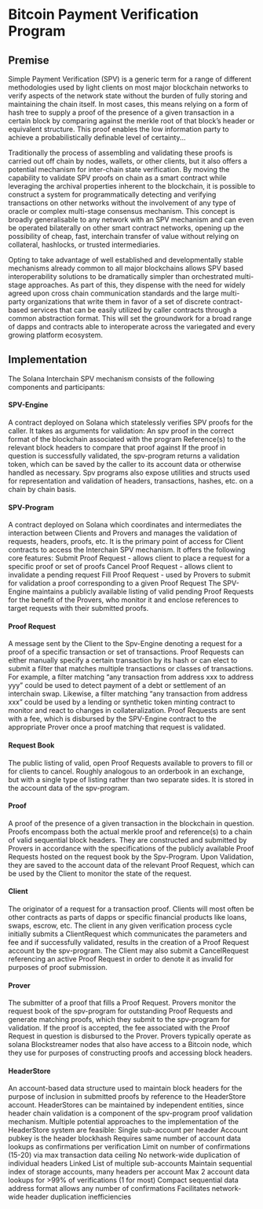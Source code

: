 
# Bitcoin Payment Verification Program

## Premise

Simple Payment Verification (SPV) is a generic term for a range of different methodologies used by light clients on most major blockchain networks to verify aspects of the network state without the burden of fully storing and maintaining the chain itself. In most cases, this means relying on a form of hash tree to supply a proof of the presence of a given transaction in a certain block by comparing against the merkle root of that block’s header or equivalent structure. This proof enables the low information party to achieve a probabilistically definable level of certainty...

Traditionally the process of assembling and validating these proofs is carried out off chain by  nodes, wallets, or other clients, but it also offers a potential mechanism for inter-chain state verification. By moving the capability to validate SPV proofs on chain as a smart contract while leveraging the archival properties inherent to the blockchain, it is possible to construct a system for programmatically detecting and verifying transactions on other networks without the involvement of any type of oracle or complex multi-stage consensus mechanism. This concept is broadly generalisable to any network with an SPV mechanism and can even be operated bilaterally on other smart contract networks, opening up the possibility of cheap, fast, interchain transfer of value without relying on collateral, hashlocks, or trusted intermediaries. 

Opting to take advantage of well established and developmentally stable mechanisms already common to all major blockchains allows SPV based interoperability solutions to be dramatically simpler than orchestrated multi-stage approaches. As part of this, they dispense with the need for widely agreed upon cross chain communication standards and the large multi-party organizations that write them in favor of a set of discrete contract-based services that can be easily utilized by caller contracts through a common abstraction format. This will set the groundwork for a broad range of dapps and contracts able to interoperate across the variegated and every growing platform ecosystem.


## Implementation

The Solana Interchain SPV mechanism consists of the following components and participants:

#### SPV-Engine
A contract deployed on Solana which statelessly verifies SPV proofs for the caller. It takes as arguments for validation:
An spv proof in the correct format of the blockchain associated with the program
Reference(s) to the relevant block headers to compare that proof against
If the proof in question is successfully validated, the spv-program returns a validation token, which can be saved by the caller to its account data or otherwise handled as necessary.
Spv programs also expose utilities and structs used for representation and validation of headers, transactions, hashes, etc. on a chain by chain basis.

#### SPV-Program
A contract deployed on Solana which coordinates and intermediates the interaction between Clients and Provers and manages the validation of requests, headers, proofs, etc. It is the primary point of access for Client contracts to access the Interchain SPV mechanism. It offers the following core features:
Submit Proof Request - allows client to place a request for a specific proof or set of proofs
Cancel Proof Request - allows client to invalidate a pending request
Fill Proof Request - used by Provers to submit for validation a proof corresponding to a given Proof Request
The SPV-Engine maintains a publicly available listing of valid pending Proof Requests for the benefit of the Provers, who monitor it and enclose references to target requests with their submitted proofs.


#### Proof Request
A message sent by the Client to the Spv-Engine denoting a request for a proof of a specific transaction or set of transactions. Proof Requests can either manually specify a certain transaction by its hash or can elect to submit a filter that matches multiple transactions or classes of transactions. For example, a filter matching “any transaction from address xxx to address yyy” could be used to detect payment of a debt or settlement of an interchain swap. Likewise, a filter matching “any transaction from address xxx” could be used by a lending or synthetic token minting contract to monitor and react to changes in collateralization. Proof Requests are sent with a fee, which is disbursed by the SPV-Engine contract to the appropriate Prover once a proof matching that request is validated.

#### Request Book
The public listing of valid, open Proof Requests available to provers to fill or for clients to cancel. Roughly analogous to an orderbook in an exchange, but with a single type of listing rather than two separate sides. It is stored in the account data of the spv-program.

#### Proof
A proof of the presence of a given transaction in the blockchain in question. Proofs encompass both the actual merkle proof and reference(s) to a chain of valid sequential block headers. They are constructed and submitted by Provers in accordance with the specifications of the publicly available Proof Requests hosted on the request book by the Spv-Program. Upon Validation, they are saved to the account data of the relevant Proof Request, which can be used by the Client to monitor the state of the request.

#### Client
The originator of a request for a transaction proof. Clients will most often be other contracts as parts of dapps or specific financial products like loans, swaps, escrow, etc. The client in any given verification process cycle initially submits a ClientRequest which communicates the parameters and fee and if successfully validated, results in the creation of a Proof Request account by the spv-program. The Client may also submit a CancelRequest referencing an active Proof Request in order to denote it as invalid for purposes of proof submission. 

#### Prover
The submitter of a proof that fills a Proof Request. Provers monitor the request book of the spv-program for outstanding Proof Requests and generate matching proofs, which they submit to the spv-program for validation. If the proof is accepted, the fee associated with the Proof Request in question is disbursed to the Prover.
Provers typically operate as solana Blockstreamer nodes that also have access to a Bitcoin node, which they use for purposes of constructing proofs and accessing block headers. 

#### HeaderStore
An account-based data structure used to maintain block headers for the purpose of inclusion in submitted proofs by reference to the HeaderStore account. HeaderStores can be maintained by independent entities, since header chain validation is a component of the spv-program proof validation mechanism. Multiple potential approaches to the implementation of the HeaderStore system are feasible:
Single sub-account per header
Account pubkey is the header blockhash
Requires same number of account data lookups as confirmations per verification
Limit on number of confirmations (15-20) via max transaction data ceiling 
No network-wide duplication of individual headers
Linked List of multiple sub-accounts
Maintain sequential index of storage accounts, many headers per account
Max 2 account data lookups for >99% of verifications (1 for most)
Compact sequential data address format allows any number of confirmations
Facilitates network-wide header duplication inefficiencies
